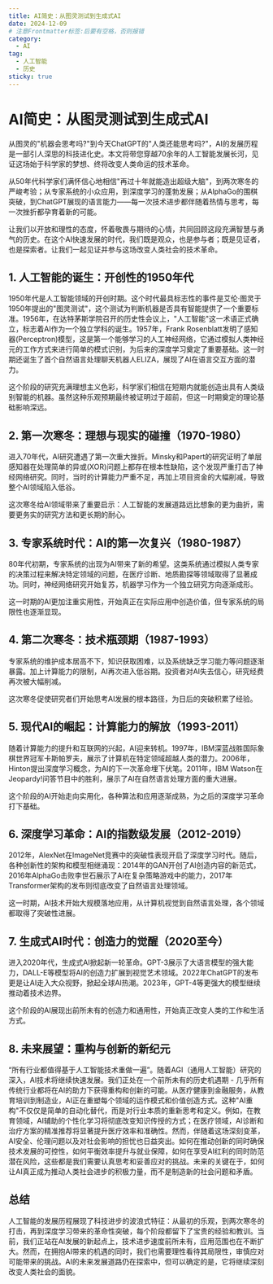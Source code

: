 ```yaml
---
title: AI简史：从图灵测试到生成式AI
date: 2024-12-09
# 注意Frontmatter标签:后要有空格，否则报错
category: 
  - AI
tag: 
  - 人工智能
  - 历史
sticky: true
---
```


# AI简史：从图灵测试到生成式AI

从图灵的"机器会思考吗?"到今天ChatGPT的"人类还能思考吗?"，AI的发展历程是一部引人深思的科技进化史。本文将带您穿越70余年的人工智能发展长河，见证这场始于科学家的梦想、终将改变人类命运的技术革命。

从50年代科学家们满怀信心地相信"再过十年就能造出超级大脑"，到两次寒冬的严峻考验；从专家系统的小众应用，到深度学习的蓬勃发展；从AlphaGo的围棋突破，到ChatGPT展现的语言能力——每一次技术进步都伴随着热情与思考，每一次挫折都孕育着新的可能。

让我们以开放和理性的态度，怀着敬畏与期待的心情，共同回顾这段充满智慧与勇气的历史。在这个AI快速发展的时代，我们既是观众，也是参与者；既是见证者，也是探索者。让我们一起见证并参与这场改变人类社会的技术革命。


## 1. 人工智能的诞生：开创性的1950年代

1950年代是人工智能领域的开创时期。这个时代最具标志性的事件是艾伦·图灵于1950年提出的"图灵测试"，这个测试为判断机器是否具有智能提供了一个重要标准。1956年，在达特茅斯学院召开的历史性会议上，"人工智能"这一术语正式确立，标志着AI作为一个独立学科的诞生。1957年，Frank Rosenblatt发明了感知器(Perceptron)模型，这是第一个能够学习的人工神经网络，它通过模拟人类神经元的工作方式来进行简单的模式识别，为后来的深度学习奠定了重要基础。这一时期还诞生了首个自然语言处理聊天机器人ELIZA，展现了AI在语言交互方面的潜力。

这个阶段的研究充满理想主义色彩，科学家们相信在短期内就能创造出具有人类级别智能的机器。虽然这种乐观预期最终被证明过于超前，但这一时期奠定的理论基础影响深远。

## 2. 第一次寒冬：理想与现实的碰撞（1970-1980）

进入70年代，AI研究遭遇了第一次重大挫折。Minsky和Papert的研究证明了单层感知器在处理简单的异或(XOR)问题上都存在根本性缺陷，这个发现严重打击了神经网络研究。同时，当时的计算能力严重不足，再加上项目资金的大幅削减，导致整个AI领域陷入低谷。

这次寒冬给AI领域带来了重要启示：人工智能的发展道路远比想象的更为曲折，需要更务实的研究方法和更长期的耐心。

## 3. 专家系统时代：AI的第一次复兴（1980-1987）

80年代初期，专家系统的出现为AI带来了新的希望。这类系统通过模拟人类专家的决策过程来解决特定领域的问题，在医疗诊断、地质勘探等领域取得了显著成功。同时，神经网络研究开始复苏，机器学习作为一个独立研究方向逐渐成形。

这一时期的AI更加注重实用性，开始真正在实际应用中创造价值，但专家系统的局限性也逐渐显现。

## 4. 第二次寒冬：技术瓶颈期（1987-1993）

专家系统的维护成本居高不下，知识获取困难，以及系统缺乏学习能力等问题逐渐暴露。加上计算能力的限制，AI再次进入低谷期。投资者对AI失去信心，研究经费再次被大幅削减。

这次寒冬促使研究者们开始思考AI发展的根本路径，为日后的突破积累了经验。

## 5. 现代AI的崛起：计算能力的解放（1993-2011）

随着计算能力的提升和互联网的兴起，AI迎来转机。1997年，IBM深蓝战胜国际象棋世界冠军卡斯帕罗夫，展示了计算机在特定领域超越人类的潜力。2006年，Hinton提出深度学习概念，为AI的下一次革命埋下伏笔。2011年，IBM Watson在Jeopardy!问答节目中的胜利，展示了AI在自然语言处理方面的重大进展。

这个阶段的AI开始走向实用化，各种算法和应用逐渐成熟，为之后的深度学习革命打下基础。

## 6. 深度学习革命：AI的指数级发展（2012-2019）

2012年，AlexNet在ImageNet竞赛中的突破性表现开启了深度学习时代。随后，各种创新性的架构和模型相继涌现：2014年的GAN开创了AI创造内容的新范式，2016年AlphaGo击败李世石展示了AI在复杂策略游戏中的能力，2017年Transformer架构的发布则彻底改变了自然语言处理领域。

这一时期，AI技术开始大规模落地应用，从计算机视觉到自然语言处理，各个领域都取得了突破性进展。

## 7. 生成式AI时代：创造力的觉醒（2020至今）

进入2020年代，生成式AI掀起新一轮革命。GPT-3展示了大语言模型的强大能力，DALL-E等模型将AI的创造力扩展到视觉艺术领域。2022年ChatGPT的发布更是让AI走入大众视野，掀起全球AI热潮。2023年，GPT-4等更强大的模型继续推动着技术边界。

这个阶段的AI展现出前所未有的创造力和通用性，开始真正改变人类的工作和生活方式。

## 8. 未来展望：重构与创新的新纪元

“所有行业都值得基于人工智能技术重做一遍”。随着AGI（通用人工智能）研究的深入，AI技术将继续快速发展。我们正处在一个前所未有的历史机遇期 - 几乎所有传统行业都将在AI的助力下获得重构和创新的可能。从医疗健康到金融服务，从教育培训到制造业，AI正在重塑每个领域的运作模式和价值创造方式。这种"AI重构"不仅仅是简单的自动化替代，而是对行业本质的重新思考和定义。例如，在教育领域，AI辅助的个性化学习将彻底改变知识传授的方式；在医疗领域，AI诊断和治疗方案的精准推荐将显著提升医疗效率和准确性。然而，伴随着这场深刻变革，AI安全、伦理问题以及对社会影响的担忧也日益突出。如何在推动创新的同时确保技术发展的可控性，如何平衡效率提升与就业保障，如何在享受AI红利的同时防范潜在风险，这些都是我们需要认真思考和妥善应对的挑战。未来的关键在于，如何让AI真正成为推动人类社会进步的积极力量，而不是制造新的社会问题和矛盾。

## 总结

人工智能的发展历程展现了科技进步的波浪式特征：从最初的乐观，到两次寒冬的打击，再到深度学习带来的革命性突破，每个阶段都留下了宝贵的经验和教训。当前，我们正站在AI发展的新起点上，技术进步速度前所未有，应用范围也在不断扩大。然而，在拥抱AI带来的机遇的同时，我们也需要理性看待其局限性，审慎应对可能带来的挑战。AI的未来发展道路仍在探索中，但可以确定的是，它将继续深刻改变人类社会的面貌。

